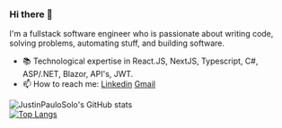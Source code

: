 ### Hi there 👋

I'm a fullstack software engineer who is passionate about writing code, solving problems, automating stuff, and building software.

- 📚 Technological expertise in React.JS, NextJS, Typescript, C#, ASP/.NET, Blazor, API's, JWT.
- 📫 How to reach me: [Linkedin](https://www.linkedin.com/in/justinpaulosolo) [Gmail](mailto:justinpaulosolo@gmail.com)

![JustinPauloSolo's GitHub stats](https://github-readme-stats.vercel.app/api?username=justinpaulosolo&hide=stars,issues,contribs&show_icons=true
)
<br/>
[![Top Langs](https://github-readme-stats.vercel.app/api/top-langs/?username=justinpaulosolo)](https://github.com/anuraghazra/github-readme-stats)
